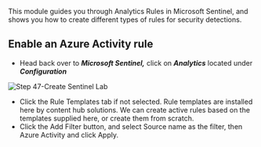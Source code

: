 This module guides you through Analytics Rules in Microsoft Sentinel, and shows you how to create different types of rules for security detections.

## Enable an Azure Activity rule

- Head back over to ***Microsoft Sentinel,*** click on ***Analytics*** located under ***Configuration***

![Step 47-Create Sentinel Lab](https://github.com/deaningraham/MS-Azure-Sentinel/assets/173529885/f7e1bfc1-3778-4f73-853f-5e3f96ea94e5)

- Click the Rule Templates tab if not selected. Rule templates are installed here by content hub solutions. We can create active rules based on the templates supplied here, or create them from scratch.
- Click the Add Filter button, and select Source name as the filter, then Azure Activity and click Apply.

  

